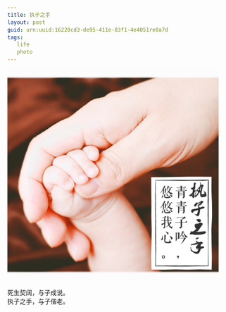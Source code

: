 ```yaml
---
title: 执子之手
layout: post
guid: urn:uuid:16220cd3-de95-411e-83f1-4e4051re0a7d
tags: 
   life
   photo
---
```

<img src="/media/files/2016/hand.JPG"  alt="hand in hand" width="480"/>

死生契阔，与子成说。   
执子之手，与子偕老。

